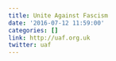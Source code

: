 ```yaml
---
title: Unite Against Fascism
date: '2016-07-12 11:59:00'
categories: []
link: http://uaf.org.uk
twitter: uaf
---
```

